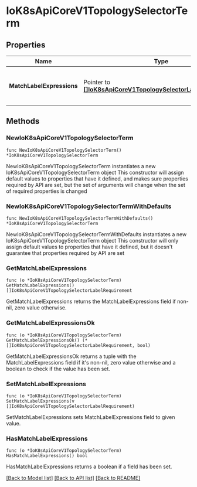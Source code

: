 # IoK8sApiCoreV1TopologySelectorTerm

## Properties

Name | Type | Description | Notes
------------ | ------------- | ------------- | -------------
**MatchLabelExpressions** | Pointer to [**[]IoK8sApiCoreV1TopologySelectorLabelRequirement**](IoK8sApiCoreV1TopologySelectorLabelRequirement.md) | A list of topology selector requirements by labels. | [optional] 

## Methods

### NewIoK8sApiCoreV1TopologySelectorTerm

`func NewIoK8sApiCoreV1TopologySelectorTerm() *IoK8sApiCoreV1TopologySelectorTerm`

NewIoK8sApiCoreV1TopologySelectorTerm instantiates a new IoK8sApiCoreV1TopologySelectorTerm object
This constructor will assign default values to properties that have it defined,
and makes sure properties required by API are set, but the set of arguments
will change when the set of required properties is changed

### NewIoK8sApiCoreV1TopologySelectorTermWithDefaults

`func NewIoK8sApiCoreV1TopologySelectorTermWithDefaults() *IoK8sApiCoreV1TopologySelectorTerm`

NewIoK8sApiCoreV1TopologySelectorTermWithDefaults instantiates a new IoK8sApiCoreV1TopologySelectorTerm object
This constructor will only assign default values to properties that have it defined,
but it doesn't guarantee that properties required by API are set

### GetMatchLabelExpressions

`func (o *IoK8sApiCoreV1TopologySelectorTerm) GetMatchLabelExpressions() []IoK8sApiCoreV1TopologySelectorLabelRequirement`

GetMatchLabelExpressions returns the MatchLabelExpressions field if non-nil, zero value otherwise.

### GetMatchLabelExpressionsOk

`func (o *IoK8sApiCoreV1TopologySelectorTerm) GetMatchLabelExpressionsOk() (*[]IoK8sApiCoreV1TopologySelectorLabelRequirement, bool)`

GetMatchLabelExpressionsOk returns a tuple with the MatchLabelExpressions field if it's non-nil, zero value otherwise
and a boolean to check if the value has been set.

### SetMatchLabelExpressions

`func (o *IoK8sApiCoreV1TopologySelectorTerm) SetMatchLabelExpressions(v []IoK8sApiCoreV1TopologySelectorLabelRequirement)`

SetMatchLabelExpressions sets MatchLabelExpressions field to given value.

### HasMatchLabelExpressions

`func (o *IoK8sApiCoreV1TopologySelectorTerm) HasMatchLabelExpressions() bool`

HasMatchLabelExpressions returns a boolean if a field has been set.


[[Back to Model list]](../README.md#documentation-for-models) [[Back to API list]](../README.md#documentation-for-api-endpoints) [[Back to README]](../README.md)


